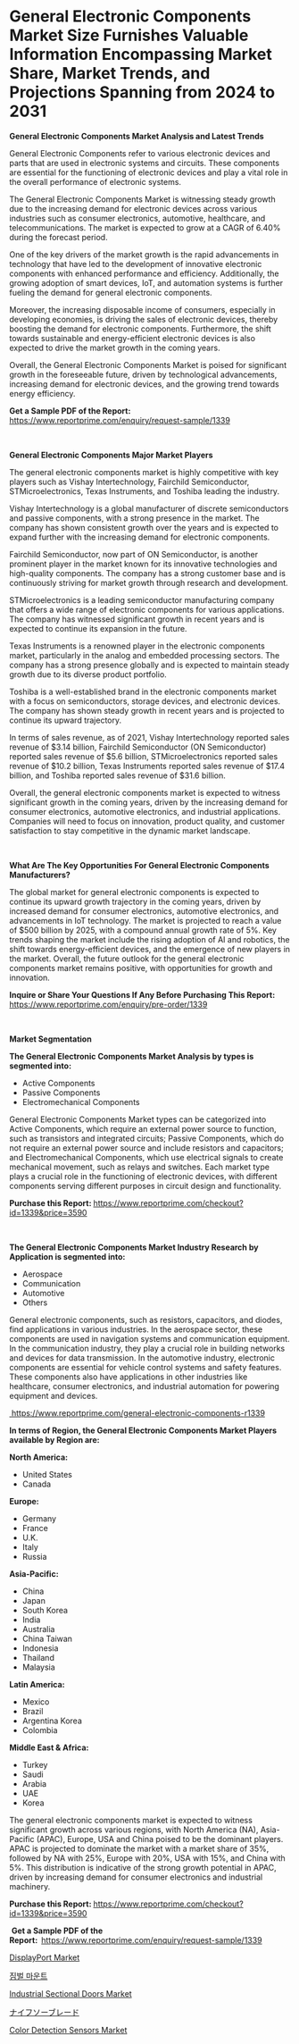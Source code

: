 <p><h1>General Electronic Components Market Size Furnishes Valuable Information Encompassing Market Share, Market Trends, and Projections Spanning from 2024 to 2031</h1></p><p><strong>General Electronic Components Market Analysis and Latest Trends</strong></p>
<p><p>General Electronic Components refer to various electronic devices and parts that are used in electronic systems and circuits. These components are essential for the functioning of electronic devices and play a vital role in the overall performance of electronic systems.</p><p>The General Electronic Components Market is witnessing steady growth due to the increasing demand for electronic devices across various industries such as consumer electronics, automotive, healthcare, and telecommunications. The market is expected to grow at a CAGR of 6.40% during the forecast period.</p><p>One of the key drivers of the market growth is the rapid advancements in technology that have led to the development of innovative electronic components with enhanced performance and efficiency. Additionally, the growing adoption of smart devices, IoT, and automation systems is further fueling the demand for general electronic components.</p><p>Moreover, the increasing disposable income of consumers, especially in developing economies, is driving the sales of electronic devices, thereby boosting the demand for electronic components. Furthermore, the shift towards sustainable and energy-efficient electronic devices is also expected to drive the market growth in the coming years.</p><p>Overall, the General Electronic Components Market is poised for significant growth in the foreseeable future, driven by technological advancements, increasing demand for electronic devices, and the growing trend towards energy efficiency.</p></p>
<p><strong>Get a Sample PDF of the Report:&nbsp;</strong> <a href="https://www.reportprime.com/enquiry/request-sample/1339">https://www.reportprime.com/enquiry/request-sample/1339</a></p>
<p>&nbsp;</p>
<p><strong>General Electronic Components Major Market Players</strong></p>
<p><p>The general electronic components market is highly competitive with key players such as Vishay Intertechnology, Fairchild Semiconductor, STMicroelectronics, Texas Instruments, and Toshiba leading the industry.</p><p>Vishay Intertechnology is a global manufacturer of discrete semiconductors and passive components, with a strong presence in the market. The company has shown consistent growth over the years and is expected to expand further with the increasing demand for electronic components.</p><p>Fairchild Semiconductor, now part of ON Semiconductor, is another prominent player in the market known for its innovative technologies and high-quality components. The company has a strong customer base and is continuously striving for market growth through research and development.</p><p>STMicroelectronics is a leading semiconductor manufacturing company that offers a wide range of electronic components for various applications. The company has witnessed significant growth in recent years and is expected to continue its expansion in the future.</p><p>Texas Instruments is a renowned player in the electronic components market, particularly in the analog and embedded processing sectors. The company has a strong presence globally and is expected to maintain steady growth due to its diverse product portfolio.</p><p>Toshiba is a well-established brand in the electronic components market with a focus on semiconductors, storage devices, and electronic devices. The company has shown steady growth in recent years and is projected to continue its upward trajectory.</p><p>In terms of sales revenue, as of 2021, Vishay Intertechnology reported sales revenue of $3.14 billion, Fairchild Semiconductor (ON Semiconductor) reported sales revenue of $5.6 billion, STMicroelectronics reported sales revenue of $10.2 billion, Texas Instruments reported sales revenue of $17.4 billion, and Toshiba reported sales revenue of $31.6 billion.</p><p>Overall, the general electronic components market is expected to witness significant growth in the coming years, driven by the increasing demand for consumer electronics, automotive electronics, and industrial applications. Companies will need to focus on innovation, product quality, and customer satisfaction to stay competitive in the dynamic market landscape.</p></p>
<p>&nbsp;</p>
<p><strong>What Are The Key Opportunities For General Electronic Components Manufacturers?</strong></p>
<p><p>The global market for general electronic components is expected to continue its upward growth trajectory in the coming years, driven by increased demand for consumer electronics, automotive electronics, and advancements in IoT technology. The market is projected to reach a value of $500 billion by 2025, with a compound annual growth rate of 5%. Key trends shaping the market include the rising adoption of AI and robotics, the shift towards energy-efficient devices, and the emergence of new players in the market. Overall, the future outlook for the general electronic components market remains positive, with opportunities for growth and innovation.</p></p>
<p><strong>Inquire or Share Your Questions If Any Before Purchasing This Report:</strong> <a href="https://www.reportprime.com/enquiry/pre-order/1339">https://www.reportprime.com/enquiry/pre-order/1339</a></p>
<p>&nbsp;</p>
<p><strong>Market Segmentation</strong></p>
<p><strong>The General Electronic Components Market Analysis by types is segmented into:</strong></p>
<p><ul><li>Active Components</li><li>Passive Components</li><li>Electromechanical Components</li></ul></p>
<p><p>General Electronic Components Market types can be categorized into Active Components, which require an external power source to function, such as transistors and integrated circuits; Passive Components, which do not require an external power source and include resistors and capacitors; and Electromechanical Components, which use electrical signals to create mechanical movement, such as relays and switches. Each market type plays a crucial role in the functioning of electronic devices, with different components serving different purposes in circuit design and functionality.</p></p>
<p><strong>Purchase this Report:&nbsp;</strong><a href="https://www.reportprime.com/checkout?id=1339&price=3590">https://www.reportprime.com/checkout?id=1339&price=3590</a></p>
<p>&nbsp;</p>
<p><strong>The General Electronic Components Market Industry Research by Application is segmented into:</strong></p>
<p><ul><li>Aerospace</li><li>Communication</li><li>Automotive</li><li>Others</li></ul></p>
<p><p>General electronic components, such as resistors, capacitors, and diodes, find applications in various industries. In the aerospace sector, these components are used in navigation systems and communication equipment. In the communication industry, they play a crucial role in building networks and devices for data transmission. In the automotive industry, electronic components are essential for vehicle control systems and safety features. These components also have applications in other industries like healthcare, consumer electronics, and industrial automation for powering equipment and devices.</p></p>
<p><a href="https://www.reportprime.com/general-electronic-components-r1339">&nbsp;https://www.reportprime.com/general-electronic-components-r1339</a></p>
<p><strong>In terms of Region, the General Electronic Components Market Players available by Region are:</strong></p>
<p>
    <p> <strong> North America: </strong>
        <ul>
            <li>United States</li>
            <li>Canada</li>
        </ul>
        </p> 
    <p> <strong> Europe: </strong>
        <ul>
            <li>Germany</li>
            <li>France</li>
            <li>U.K.</li>
            <li>Italy</li>
            <li>Russia</li>
        </ul>
        </p> 
    <p> <strong> Asia-Pacific: </strong>
        <ul>
            <li>China</li>
            <li>Japan</li>
            <li>South Korea</li>
            <li>India</li>
            <li>Australia</li>
            <li>China Taiwan</li>
            <li>Indonesia</li>
            <li>Thailand</li>
            <li>Malaysia</li>
        </ul>
        </p> 
    <p> <strong> Latin America: </strong>
        <ul>
            <li>Mexico</li>
            <li>Brazil</li>
            <li>Argentina Korea</li>
            <li>Colombia</li>
        </ul>
        </p> 
    <p> <strong> Middle East & Africa: </strong>
        <ul>
            <li>Turkey</li>
            <li>Saudi</li>
            <li>Arabia</li>
            <li>UAE</li>
            <li>Korea</li>
        </ul>
    </p>
    </p>
<p><p>The general electronic components market is expected to witness significant growth across various regions, with North America (NA), Asia-Pacific (APAC), Europe, USA and China poised to be the dominant players. APAC is projected to dominate the market with a market share of 35%, followed by NA with 25%, Europe with 20%, USA with 15%, and China with 5%. This distribution is indicative of the strong growth potential in APAC, driven by increasing demand for consumer electronics and industrial machinery.</p></p>
<p><strong>Purchase this Report: </strong><a href="https://www.reportprime.com/checkout?id=1339&price=3590">https://www.reportprime.com/checkout?id=1339&price=3590</a></p>
<p>&nbsp;<strong>Get a Sample PDF of the Report:&nbsp;&nbsp;</strong><a href="https://www.reportprime.com/enquiry/request-sample/1339">https://www.reportprime.com/enquiry/request-sample/1339</a></p>
<p><strong></strong></p>
<p><p><a href="https://github.com/GageWest1962/Market-Research-Report-List-1/blob/main/displayport-market.md">DisplayPort Market</a></p><p><a href="https://github.com/MayeKuhic00/Market-Research-Report-List-1/blob/main/871073868556.md">짐벌 마운트</a></p><p><a href="https://issuu.com/reportprime-2/docs/industrial-sectional-doors-market-size-2030.pptx">Industrial Sectional Doors Market</a></p><p><a href="https://github.com/AbigaleHuel/Market-Research-Report-List-1/blob/main/892763571070.md">ナイフソーブレード</a></p><p><a href="https://github.com/Hazelklievgspy6vdcsmu106w/Market-Research-Report-List-2/blob/main/color-detection-sensors-market.md">Color Detection Sensors Market</a></p></p>